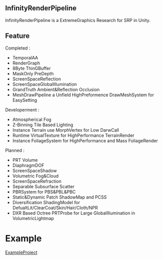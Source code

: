 ## InfinityRenderPipeline
InfinityRenderPipeline is a ExtremeGraphics Research for SRP in Unity.



## Feature
Completed : 
* TemporalAA
* RenderGraph
* 8Byte ThinGBuffer
* MaskOnly PreDepth
* ScreenSpaceReflection
* ScreenSpaceGlobalIllumination
* GrandTruth Ambient&Reflection Occlusion
* MeshDrawPipeline a Unfield HighPreformence DrawMeshSystem for EasySetting


Developerment : 
* Atmospherical Fog
* Z-Binning Tile Based Lighting
* Instance Terrain use MorphVertex for Low DarwCall
* Runtime VirtualTexture for HighPerformance TerrainRender
* Instance FoliageSystem for HighPerformance and Mass FoliageRender


Planned : 
* PRT Volume
* DiaphragmDOF
* ScreenSpaceShadow
* Volumetric Fog&Cloud
* ScreenSpaceRefraction
* Separable Subsurface Scatter
* PBRSystem for PBS&PBL&PBC
* Static&Dynamic Patch ShadowMap and PCSS
* Diversification ShadingModel for DefualtLit/ClearCoat/Skin/Hair/Cloth/NPR
* DXR Based Octree PRTProbe for Large GlobalIllumination in VolumetricLightmap



# Example
[ExampleProject](https://github.com/haolange/InfinityExample)



